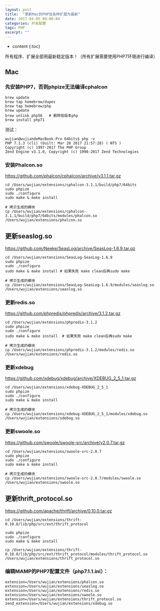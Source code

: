 ```yaml
---
layout: post
title:  "更新Mac的PHP及各种扩展为最新"
date: 2017-04-05 00:00:04
categories: 开发配置
tags: PHP
excerpt: ""
---
```


* content
{:toc}

所有程序、扩展全部用最新稳定版本！（所有扩展需要使用PHP7环境进行编译）

## Mac

### 先安装PHP7，否则phpize无法编译cphalcon

```
brew update
brew tap homebrew/dupes
brew tap homebrew/php
brew update
brew unlink php56   # 删除低版本php
brew install php71
```

测试：

```
wujian@wujiandeMacBook-Pro 64bits$ php -v
PHP 7.1.3 (cli) (built: Mar 28 2017 21:57:28) ( NTS )
Copyright (c) 1997-2017 The PHP Group
Zend Engine v3.1.0, Copyright (c) 1998-2017 Zend Technologies
```



### 安装Phalcon.so

https://github.com/phalcon/cphalcon/archive/v3.1.1.tar.gz

```
cd /Users/wujian/extensions/cphalcon-3.1.1/build/php7/64bits
sudo phpize
sudo ./configure
sudo make & make install

# 拷贝生成的模块
cp /Users/wujian/extensions/cphalcon-3.1.1/build/php7/64bits/modules/phalcon.so /Users/wujian/extensions/phalcon.so
```



## 更新seaslog.so

https://github.com/Neeke/SeasLog/archive/SeasLog-1.6.9.tar.gz

```
cd /Users/wujian/extensions/SeasLog-SeasLog-1.6.9
sudo phpize
sudo ./configure
sudo make & make install # 如果失败 make clean后再sudo make

# 拷贝生成的模块
cp /Users/wujian/extensions/SeasLog-SeasLog-1.6.9/modules/seaslog.so /Users/wujian/extensions/seaslog.so
```



### 更新redis.so

https://github.com/phpredis/phpredis/archive/3.1.2.tar.gz

```
cd /Users/wujian/extensions/phpredis-3.1.2
sudo phpize
sudo ./configure
sudo make & make install  # 如果失败 make clean后再sudo make

# 拷贝生成的模块
cp /Users/wujian/extensions/phpredis-3.1.2/modules/redis.so /Users/wujian/extensions/redis.so
```



### 更新xdebug

https://github.com/xdebug/xdebug/archive/XDEBUG_2_5_1.tar.gz

```
cd /Users/wujian/extensions/xdebug-XDEBUG_2_5_1
sudo phpize
sudo ./configure
sudo make & make install 

# 拷贝生成的模块
cp /Users/wujian/extensions/xdebug-XDEBUG_2_5_1/modules/xdebug.so /Users/wujian/extensions/xdebug.so
```



### 更新swoole.so

https://github.com/swoole/swoole-src/archive/v2.0.7.tar.gz

```
cd /Users/wujian/extensions/swoole-src-2.0.7
sudo phpize
sudo ./configure
sudo make & make install 

# 拷贝生成的模块
cp /Users/wujian/extensions/swoole-src-2.0.7/modules/swoole.so /Users/wujian/extensions/swoole.so
```



## 更新thrift_protocol.so

https://github.com/apache/thrift/archive/0.10.0.tar.gz

```
cd /Users/wujian/extensions/thrift-0.10.0/lib/php/src/ext/thrift_protocol

sudo phpize
sudo ./configure
sudo make & make install 

cp /Users/wujian/extensions/thrift-0.10.0/lib/php/src/ext/thrift_protocol/modules/thrift_protocol.so /Users/wujian/extensions/thrift_protocol.so
```



### 编辑MAMP的PHP7配置文件（php7.1.1.ini）：

```
extension=/Users/wujian/extensions/phalcon.so
extension=/Users/wujian/extensions/seaslog.so
extension=/Users/wujian/extensions/redis.so
extension=/Users/wujian/extensions/swoole.so
extension=/Users/wujian/extensions/thrift_protocol.so
zend_extension=/Users/wujian/extensions/xdebug.so
```



